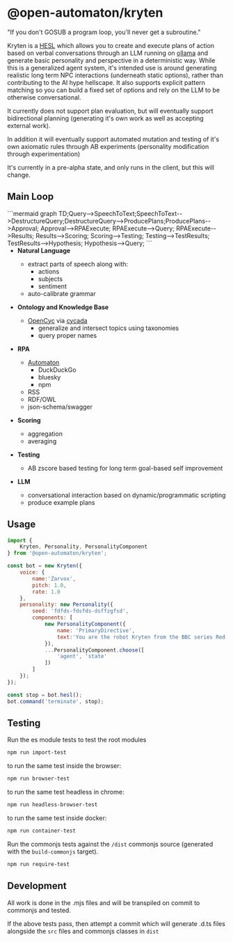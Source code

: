 @open-automaton/kryten
============================
"If you don't GOSUB a program loop, you'll never get a subroutine."

Kryten is a [HESL](docs/HESL.md) which allows you to create and execute plans of action based on verbal conversations through an LLM running on [ollama](https://ollama.com) and generate basic personality and perspective in a deterministic way. While this is a generalized agent system, it's intended use is around generating realistic long term NPC interactions (underneath static options), rather than contributing to the AI hype hellscape. It also supports explicit pattern matching so you can build a fixed set of options and rely on the LLM to be otherwise conversational.

It currently does not support plan evaluation, but will eventually support bidirectional planning (generating it's own work as well as accepting external work).

In addition it will eventually support automated mutation and testing of it's own axiomatic rules through AB experiments (personality modification through experimentation)

It's currently in a pre-alpha state, and only runs in the client, but this will change.


Main Loop
---------
<script src="https://unpkg.com/mermaid@8.8.4/dist/mermaid.min.js"></script>
<div style="float:right">
```mermaid
graph TD;Query-->SpeechToText;SpeechToText-->DestructureQuery;DestructureQuery-->ProducePlans;ProducePlans-->Approval; Approval-->RPAExecute; RPAExecute-->Query; RPAExecute-->Results; Results-->Scoring; Scoring-->Testing; Testing-->TestResults; TestResults-->Hypothesis; Hypothesis-->Query;
```
</div>

- **Natural Language**
    - extract parts of speech along with:
        - actions
        - subjects
        - sentiment
    - auto-calibrate grammar
    
- **Ontology and Knowledge Base**
    - [OpenCyc](https://web.archive.org/web/20100621113816/http://opencyc.org/) via [cycada](https://github.com/khrome/cycada)
        - generalize and intersect topics using taxonomies
        - query proper names
        
- **RPA**
    - [Automaton](https://github.com/open-automaton/automaton)
        - DuckDuckGo
        - bluesky
        - npm
    - RSS
    - RDF/OWL
    - json-schema/swagger

- **Scoring**
    - aggregation
    - averaging
    
- **Testing**
    - AB zscore based testing for long term goal-based self improvement    
        
- **LLM**
    - conversational interaction based on dynamic/programmatic scripting
    - produce example plans

Usage
-----

```js
import { 
    Kryten, Personality, PersonalityComponent 
} from '@open-automaton/kryten';

const bot = new Kryten({
    voice: {
        name:'Zarvox',
        pitch: 1.0,
        rate: 1.0
    },
    personality: new Personality({
        seed: 'fdfds-fdsfds-dsffzgfsd',
        components: [
            new PersonalityComponent({
                name: 'PrimaryDirective', 
                text:'You are the robot Kryten from the BBC series Red Dwarf'
            }),
            ...PersonalityComponent.choose([
                'agent', 'state'
            ])
        ]
    });
});

const stop = bot.hesl();
bot.command('terminate', stop);
```

Testing
-------

Run the es module tests to test the root modules
```bash
npm run import-test
```
to run the same test inside the browser:

```bash
npm run browser-test
```
to run the same test headless in chrome:
```bash
npm run headless-browser-test
```

to run the same test inside docker:
```bash
npm run container-test
```

Run the commonjs tests against the `/dist` commonjs source (generated with the `build-commonjs` target).
```bash
npm run require-test
```

Development
-----------
All work is done in the .mjs files and will be transpiled on commit to commonjs and tested.

If the above tests pass, then attempt a commit which will generate .d.ts files alongside the `src` files and commonjs classes in `dist`

